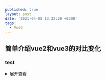 ```yaml
---
published: true
layout: post
date: '2021-04-08 13:32:20 +0300'
tags:
  - Vue3
---
```

## 简单介绍vue2和vue3的对比变化

### test

<details>
<summary>展开查看</summary>
  <div class="details-box">
  萨达撒所萨达按时萨达萨达啊
  <pre><code>
System.out.println("Hello to see U!");
</code></pre></div>
</details>
